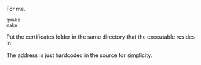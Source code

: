 For me.

```
qmake
make
```

Put the certificates folder in the same directory that the executable resides in.

The address is just hardcoded in the source for simplicity.
